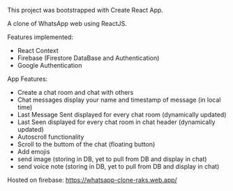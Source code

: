 This project was bootstrapped with Create React App.

A clone of WhatsApp web using ReactJS.

Features implemented:
- React Context
- Firebase (Firestore DataBase and Authentication)
- Google Authentication

App Features:
- Create a chat room and chat with others
- Chat messages display your name and timestamp of message (in local time)
- Last Message Sent displayed for every chat room (dynamically updated)
- Last Seen displayed for every chat room in chat header (dynamically updated)
- Autoscroll functionality
- Scroll to the buttom of the chat (floating button)
- Add emojis
- send image (storing in DB, yet to pull from DB and display in chat)
- send voice note (storing in DB, yet to pull from DB and display in chat)

Hosted on firebase: https://whatsapp-clone-raks.web.app/
